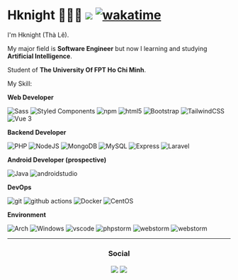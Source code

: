 # Hknight 🧑🏻‍💻 ![](https://visitor-badge.laobi.icu/badge?page_id=Hknight-official.readme) [![wakatime](https://wakatime.com/badge/user/55e745a2-fbe2-45ae-82d1-b9c4c8f93a38.svg)](https://wakatime.com/@55e745a2-fbe2-45ae-82d1-b9c4c8f93a38)
I'm Hknight (Thà Lê).

My major field is **Software Engineer** but now I learning and studying **Artificial Intelligence**.

Student of **The University Of FPT Ho Chi Minh**.

My Skill:

**Web Developer**

<p>
    <img alt="Sass" src="https://img.shields.io/badge/-Sass-CC6699?style=flat-square&logo=sass&logoColor=white" />
    <img alt="Styled Components"
         src="https://img.shields.io/badge/-Styled_Components-db7092?style=flat-square&logo=styled-components&logoColor=white" />
    <img alt="npm" src="https://img.shields.io/badge/-NPM-CB3837?style=flat-square&logo=npm&logoColor=white" />
    <img alt="html5" src="https://img.shields.io/badge/-HTML5-E34F26?style=flat-square&logo=html5&logoColor=white" />
    <img alt="Bootstrap"
         src="https://img.shields.io/badge/Bootstrap-563D7C?style=flat-square&logo=bootstrap&logoColor=white" />
    <img alt="TailwindCSS"
         src="https://img.shields.io/badge/-tailwindcss-50B3D0?style=flat-square&logo=tailwindcss&logoColor=white" />
    <img alt="Vue 3" src="https://img.shields.io/badge/-Vue-5BA17F?style=flat-square&logo=vue.js&logoColor=white" />

</p>

**Backend Developer**

<p>
    <img alt="PHP" src="https://img.shields.io/badge/PHP-777BB4?style=flat-square&logo=php&logoColor=white" />
    <img alt="NodeJS" src="https://img.shields.io/badge/-NodeJS-43853d?style=flat-square&logo=Node.js&logoColor=white" />
    <img alt="MongoDB"
         src="https://img.shields.io/badge/-MongoDB-13aa52?style=flat-square&logo=mongodb&logoColor=white" />
    <img alt="MySQL"
         src="https://img.shields.io/badge/MySQL-005C84?style=flat-square&logo=mysql&logoColor=white" />
    <img alt="Express"
         src="https://img.shields.io/badge/-express-13aa52?style=flat-square&logo=express&logoColor=white" />
    <img alt="Laravel"
         src="https://img.shields.io/badge/Laravel-FF2D20?style=flat-square&logo=laravel&logoColor=white" />
</p>

**Android Developer (prospective)**

<p>
  <img alt="Java" src="https://img.shields.io/badge/Java-ED8B00?style=flat-square&logo=java&logoColor=white" />
  <img alt="androidstudio" src="https://img.shields.io/badge/Android_Studio-3DDC84?style=flat-square&logo=android-studio&logoColor=white" />

</p>

**DevOps**

<p>
    <img alt="git" src="https://img.shields.io/badge/-Git-F05032?style=flat-square&logo=git&logoColor=white" />
    <img alt="github actions"
         src="https://img.shields.io/badge/-Github_Actions-2088FF?style=flat-square&logo=github-actions&logoColor=white" />
    <img alt="Docker" src="https://img.shields.io/badge/-Docker-46a2f1?style=flat-square&logo=docker&logoColor=white" />
    <img alt="CentOS" src="https://img.shields.io/badge/Cent%20OS-262577?style=flat-square&logo=CentOS&logoColor=white" />
</p>

**Environment**

<p>
    <img alt="Arch" src="https://img.shields.io/badge/Arch_Linux-1793D1?style=flat-square&logo=arch-linux&logoColor=white" />
    <img alt="Windows" src="https://img.shields.io/badge/Windows-0078D6?style=flat-square&logo=windows&logoColor=white" />
    <img alt="vscode" src="https://img.shields.io/badge/Visual%20Studio%20Code-blue?style=flat-square&logo=visual-studio-code&logoColor=ffffff" />
    <img alt="phpstorm" src="http://img.shields.io/badge/-PHPStorm-181717?style=flat-square&logo=phpstorm&logoColor=white" />
    <img alt="webstorm" src="https://img.shields.io/badge/WebStorm-000000?style=flat-square&logo=WebStorm&logoColor=white" />
    <img alt="webstorm" src="https://img.shields.io/badge/IntelliJ_IDEA-000000.svg?style=flat-square&logo=intellij-idea&logoColor=white" />
</p>

<hr/>
<h3 align="center"> Social </h3>
<p align="center">
    <a href="https://stackoverflow.com/users/11879674" target="blank"><img align="center" src="https://cdn.jsdelivr.net/npm/simple-icons@3.0.1/icons/stackoverflow.svg" /></a>
    <a href="https://www.facebook.com/tha.le.1426" target="blank"><img align="center" src="https://cdn.jsdelivr.net/npm/simple-icons@3.0.1/icons/facebook.svg" /></a>
</p>
